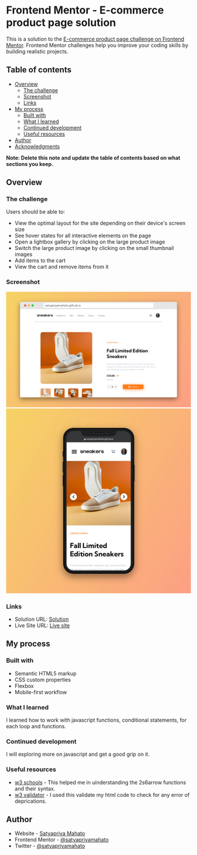 # Frontend Mentor - E-commerce product page solution

This is a solution to the [E-commerce product page challenge on Frontend Mentor](https://www.frontendmentor.io/challenges/ecommerce-product-page-UPsZ9MJp6). Frontend Mentor challenges help you improve your coding skills by building realistic projects.

## Table of contents

- [Overview](#overview)
  - [The challenge](#the-challenge)
  - [Screenshot](#screenshot)
  - [Links](#links)
- [My process](#my-process)
  - [Built with](#built-with)
  - [What I learned](#what-i-learned)
  - [Continued development](#continued-development)
  - [Useful resources](#useful-resources)
- [Author](#author)
- [Acknowledgments](#acknowledgments)

**Note: Delete this note and update the table of contents based on what sections you keep.**

## Overview

### The challenge

Users should be able to:

- View the optimal layout for the site depending on their device's screen size
- See hover states for all interactive elements on the page
- Open a lightbox gallery by clicking on the large product image
- Switch the large product image by clicking on the small thumbnail images
- Add items to the cart
- View the cart and remove items from it

### Screenshot

![](./screenshot/screenshot-desktop.jpg)
![](./screenshot/screenshot-mobile.jpg)

### Links

- Solution URL: [Solution](https://github.com/SatyapriyaMahato/ecommerce-product-page)
- Live Site URL: [Live site](https://satyapriyamahato.github.io/ecommerce-product-page/)

## My process

### Built with
- Semantic HTML5 markup
- CSS custom properties
- Flexbox
- Mobile-first workflow


### What I learned
I learned how to work with javascript functions, conditional statements, for each loop and functions.

### Continued development
I will exploring more on javascript and get a good grip on it.

### Useful resources
- [w3 schools](https://www.w3schools.com/) - This helped me in uinderstanding the 2s6arrow  functions and their syntax.
- [w3 validator](https://validator.w3.org/) - I used this validate my html code to check for any error of deprications.

## Author

- Website - [Satyapriya Mahato](https://satyapriyamahato.github.io/Personal-Site/)
- Frontend Mentor - [@satyapriyamahato](https://www.frontendmentor.io/profile/SatyapriyaMahato)
- Twitter - [@satyapriyamahato](https://www.twitter.com/satyapriyamahto)
